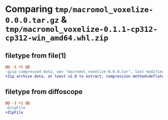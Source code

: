 # Comparing `tmp/macromol_voxelize-0.0.0.tar.gz` & `tmp/macromol_voxelize-0.1.1-cp312-cp312-win_amd64.whl.zip`

## filetype from file(1)

```diff
@@ -1 +1 @@
-gzip compressed data, was "macromol_voxelize-0.0.0.tar", last modified: Wed May  1 19:08:24 2024, max compression
+Zip archive data, at least v2.0 to extract, compression method=deflate
```

## filetype from diffoscope

```diff
@@ -1 +1 @@
-GzipFile
+ZipFile
```

